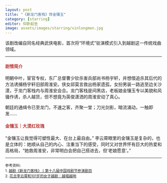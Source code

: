 ```yaml
---
layout: post
title: "《新龙门客栈》饰金镶玉"
category: [starring]
editor: 仰卧起坐
image: assets/images/starring/xinlongmen.jpg
---
```


该剧改编自同名经典武侠电影，首次将“环境式”驻演模式引入到越剧这一传统戏曲领域。

---

#### <font color="#BA3732">剧情简介</font>
明朝中叶，宦官专权，东厂总督曹少钦杀害兵部尚书杨宇轩，并想借追杀其后代的方法诱捕杨宇轩旧部周淮安。侠女邱莫言救出杨家遗孤，女扮男装一路逃至边关沙漠，于龙门客栈内与周淮安会合。龙门客栈是间黑店，老板娘金镶玉专以美貌和风骚作诱，杀人越货，但不想竟为英俊潇洒的周淮安动了真心。

朝廷的通缉令已至龙门，不速之客，齐聚一堂；刀光剑影，暗流涌动，一触即发……




#### <font color="#BA3732">金镶玉｜大漠红玫瑰</font>
“金镶玉让我觉得可塑性最大、在台上最自由。” 李云霄眼里的金镶玉是复杂的，也是立体的：她顺从自己的内心、注重当下的感受，同时又对世界怀有巨大的热爱和高格局，“她救周淮安，非常明白会把自己搭进去，但‘老娘愿意’。”


---
<p>
<small>
参考资料: <br />
1. <a href="http://www.szxq.com/show-23204.html">越剧《新龙门客栈》丨第十八届中国戏剧节参演剧目</a> <br />
2. <a href="https://mp.weixin.qq.com/s/rJ8Kv2Xmcs5rm2hXQAD4xQ">花旦李云霄和101岁的女子越剧：越唱越响</a> <br />
</small>
</p>
